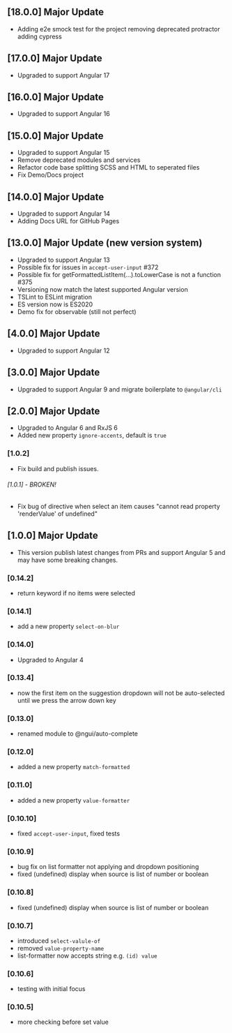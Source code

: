 ## [18.0.0] Major Update

- Adding e2e smock test for the project removing deprecated protractor adding cypress

## [17.0.0] Major Update

- Upgraded to support Angular 17

## [16.0.0] Major Update

- Upgraded to support Angular 16

## [15.0.0] Major Update

- Upgraded to support Angular 15
- Remove deprecated modules and services
- Refactor code base splitting SCSS and HTML to seperated files
- Fix Demo/Docs project

## [14.0.0] Major Update

- Upgraded to support Angular 14
- Adding Docs URL for GitHub Pages

## [13.0.0] Major Update (new version system)

- Upgraded to support Angular 13
- Possible fix for issues in `accept-user-input` #372
- Possible fix for getFormattedListItem(...).toLowerCase is not a function #375
- Versioning now match the latest supported Angular version
- TSLint to ESLint migration
- ES version now is ES2020
- Demo fix for observable (still not perfect)

## [4.0.0] Major Update

- Upgraded to support Angular 12

## [3.0.0] Major Update

- Upgraded to support Angular 9 and migrate boilerplate to `@angular/cli`

## [2.0.0] Major Update

- Upgraded to Angular 6 and RxJS 6
- Added new property `ignore-accents`, default is `true`

### [1.0.2]

- Fix build and publish issues.

###### [1.0.1] - _BROKEN!_

- Fix bug of directive when select an item causes "cannot read property 'renderValue' of undefined"

## [1.0.0] Major Update

- This version publish latest changes from PRs and support Angular 5 and may have some breaking changes.

### [0.14.2]

- return keyword if no items were selected

### [0.14.1]

- add a new property `select-on-blur`

### [0.14.0]

- Upgraded to Angular 4

### [0.13.4]

- now the first item on the suggestion dropdown will not be auto-selected until we press the arrow down key

### [0.13.0]

- renamed module to @ngui/auto-complete

### [0.12.0]

- added a new property `match-formatted`

### [0.11.0]

- added a new property `value-formatter`

### [0.10.10]

- fixed `accept-user-input`, fixed tests

### [0.10.9]

- bug fix on list formatter not applying and dropdown positioning
- fixed (undefined) display when source is list of number or boolean

### [0.10.8]

- fixed (undefined) display when source is list of number or boolean

### [0.10.7]

- introduced `select-valule-of`
- removed `value-property-name`
- list-formatter now accepts string e.g. `(id) value`

### [0.10.6]

- testing with initial focus

### [0.10.5]

- more checking before set value

